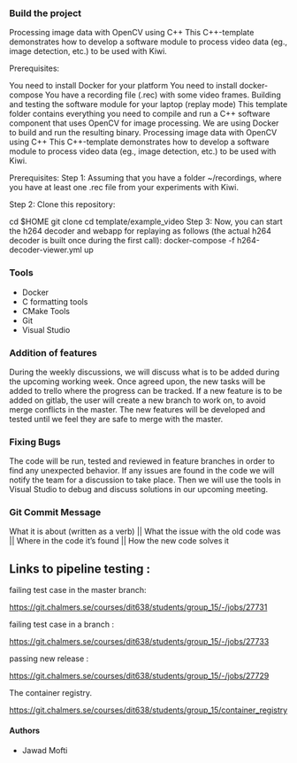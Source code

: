 

### Build the project
Processing image data with OpenCV using C++
This C++-template demonstrates how to develop a software module to process video data (eg., image detection, etc.) to be used with Kiwi.

Prerequisites:

You need to install Docker for your platform
You need to install docker-compose
You have a recording file (.rec) with some video frames.
Building and testing the software module for your laptop (replay mode)
This template folder contains everything you need to compile and run a C++ software component that uses OpenCV for image processing. We are using Docker to build and run the resulting binary.
Processing image data with OpenCV using C++
This C++-template demonstrates how to develop a software module to process video data (eg., image detection, etc.) to be used with Kiwi.

Prerequisites:
Step 1: Assuming that you have a folder ~/recordings, where you have at least one .rec file from your experiments with Kiwi.

Step 2: Clone this repository:

cd $HOME
git clone 
cd template/example_video
Step 3: Now, you can start the h264 decoder and webapp for replaying as follows (the actual h264 decoder is built once during the first call):
docker-compose -f h264-decoder-viewer.yml up

### Tools
* Docker
* C formatting tools
* CMake Tools
* Git
* Visual Studio


### Addition of features
During the weekly discussions, we will discuss what is to be added during the upcoming working week. Once agreed upon, the new tasks will be added to trello where the progress can be tracked.
If a new feature is to be added on gitlab, the user will create a new branch to work on, to avoid merge conflicts in the master. The new features will be developed and tested until we feel they are safe to merge with the master.

### Fixing Bugs
The code will be run, tested and reviewed in feature branches in order to find any unexpected behavior. If any issues are found in the code we will notify the team for a discussion to take place. Then we will use the tools in Visual Studio to debug and discuss solutions in our upcoming meeting.

### Git Commit Message
What it is about (written as a verb) || What the issue with the old code was || Where in the code it’s found || How the new code solves it

## Links to pipeline testing :

failing test case in the master branch:

https://git.chalmers.se/courses/dit638/students/group_15/-/jobs/27731

failing test case in a branch :

https://git.chalmers.se/courses/dit638/students/group_15/-/jobs/27733

passing new release :

https://git.chalmers.se/courses/dit638/students/group_15/-/jobs/27729

The container registry.

https://git.chalmers.se/courses/dit638/students/group_15/container_registry

#### Authors

*  Jawad Mofti
